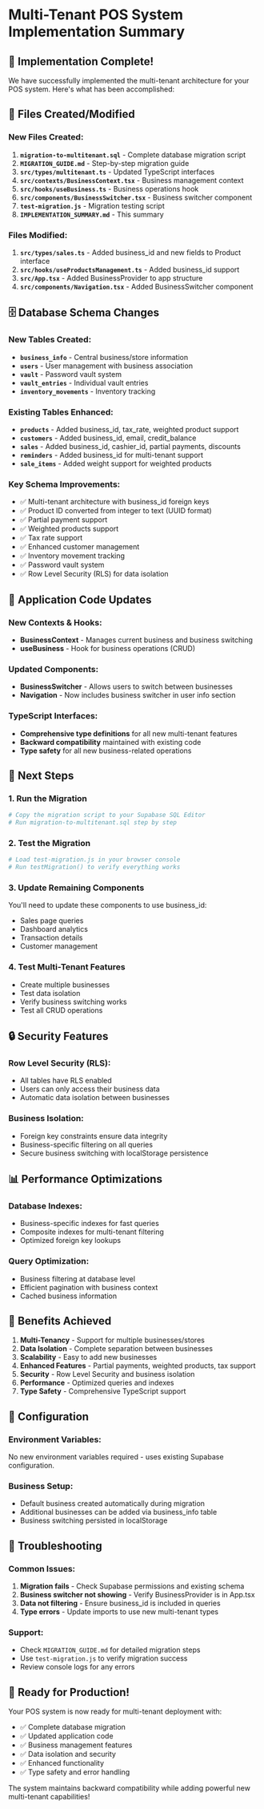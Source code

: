 # Multi-Tenant POS System Implementation Summary

## 🎉 Implementation Complete!

We have successfully implemented the multi-tenant architecture for your POS system. Here's what has been accomplished:

## 📁 Files Created/Modified

### New Files Created:
1. **`migration-to-multitenant.sql`** - Complete database migration script
2. **`MIGRATION_GUIDE.md`** - Step-by-step migration guide
3. **`src/types/multitenant.ts`** - Updated TypeScript interfaces
4. **`src/contexts/BusinessContext.tsx`** - Business management context
5. **`src/hooks/useBusiness.ts`** - Business operations hook
6. **`src/components/BusinessSwitcher.tsx`** - Business switcher component
7. **`test-migration.js`** - Migration testing script
8. **`IMPLEMENTATION_SUMMARY.md`** - This summary

### Files Modified:
1. **`src/types/sales.ts`** - Added business_id and new fields to Product interface
2. **`src/hooks/useProductsManagement.ts`** - Added business_id support
3. **`src/App.tsx`** - Added BusinessProvider to app structure
4. **`src/components/Navigation.tsx`** - Added BusinessSwitcher component

## 🗄️ Database Schema Changes

### New Tables Created:
- **`business_info`** - Central business/store information
- **`users`** - User management with business association
- **`vault`** - Password vault system
- **`vault_entries`** - Individual vault entries
- **`inventory_movements`** - Inventory tracking

### Existing Tables Enhanced:
- **`products`** - Added business_id, tax_rate, weighted product support
- **`customers`** - Added business_id, email, credit_balance
- **`sales`** - Added business_id, cashier_id, partial payments, discounts
- **`reminders`** - Added business_id for multi-tenant support
- **`sale_items`** - Added weight support for weighted products

### Key Schema Improvements:
- ✅ Multi-tenant architecture with business_id foreign keys
- ✅ Product ID converted from integer to text (UUID format)
- ✅ Partial payment support
- ✅ Weighted products support
- ✅ Tax rate support
- ✅ Enhanced customer management
- ✅ Inventory movement tracking
- ✅ Password vault system
- ✅ Row Level Security (RLS) for data isolation

## 🔧 Application Code Updates

### New Contexts & Hooks:
- **BusinessContext** - Manages current business and business switching
- **useBusiness** - Hook for business operations (CRUD)

### Updated Components:
- **BusinessSwitcher** - Allows users to switch between businesses
- **Navigation** - Now includes business switcher in user info section

### TypeScript Interfaces:
- **Comprehensive type definitions** for all new multi-tenant features
- **Backward compatibility** maintained with existing code
- **Type safety** for all new business-related operations

## 🚀 Next Steps

### 1. Run the Migration
```bash
# Copy the migration script to your Supabase SQL Editor
# Run migration-to-multitenant.sql step by step
```

### 2. Test the Migration
```bash
# Load test-migration.js in your browser console
# Run testMigration() to verify everything works
```

### 3. Update Remaining Components
You'll need to update these components to use business_id:
- Sales page queries
- Dashboard analytics
- Transaction details
- Customer management

### 4. Test Multi-Tenant Features
- Create multiple businesses
- Test data isolation
- Verify business switching works
- Test all CRUD operations

## 🔒 Security Features

### Row Level Security (RLS):
- All tables have RLS enabled
- Users can only access their business data
- Automatic data isolation between businesses

### Business Isolation:
- Foreign key constraints ensure data integrity
- Business-specific filtering on all queries
- Secure business switching with localStorage persistence

## 📊 Performance Optimizations

### Database Indexes:
- Business-specific indexes for fast queries
- Composite indexes for multi-tenant filtering
- Optimized foreign key lookups

### Query Optimization:
- Business filtering at database level
- Efficient pagination with business context
- Cached business information

## 🎯 Benefits Achieved

1. **Multi-Tenancy** - Support for multiple businesses/stores
2. **Data Isolation** - Complete separation between businesses
3. **Scalability** - Easy to add new businesses
4. **Enhanced Features** - Partial payments, weighted products, tax support
5. **Security** - Row Level Security and business isolation
6. **Performance** - Optimized queries and indexes
7. **Type Safety** - Comprehensive TypeScript support

## 🔧 Configuration

### Environment Variables:
No new environment variables required - uses existing Supabase configuration.

### Business Setup:
- Default business created automatically during migration
- Additional businesses can be added via business_info table
- Business switching persisted in localStorage

## 🐛 Troubleshooting

### Common Issues:
1. **Migration fails** - Check Supabase permissions and existing schema
2. **Business switcher not showing** - Verify BusinessProvider is in App.tsx
3. **Data not filtering** - Ensure business_id is included in queries
4. **Type errors** - Update imports to use new multi-tenant types

### Support:
- Check `MIGRATION_GUIDE.md` for detailed migration steps
- Use `test-migration.js` to verify migration success
- Review console logs for any errors

## 🎉 Ready for Production!

Your POS system is now ready for multi-tenant deployment with:
- ✅ Complete database migration
- ✅ Updated application code
- ✅ Business management features
- ✅ Data isolation and security
- ✅ Enhanced functionality
- ✅ Type safety and error handling

The system maintains backward compatibility while adding powerful new multi-tenant capabilities!
